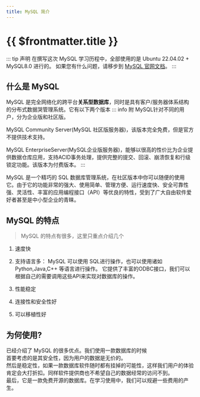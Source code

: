 ```yaml
---
title: MySQL 简介
---
```

# {{ $frontmatter.title }}

::: tip 声明
在撰写这次 MySQL 学习历程中，全部使用的是 Ubuntu 22.04.02 + MySQL8.0 进行的。
如果您有什么问题，请移步到 [MySQL 官网文档](https://dev.mysql.com/doc/)。
:::

## 什么是 MySQL
MySQL 是完全网络化的跨平台**关系型数据库**，同时是具有客户/服务器体系结构的分布式数据哭管理系统。它有以下两个版本
::: info 附
MySQL针对不同的用户，分为企业版和社区版。

MySQL Community Server(MySQL 社区版服务器)，该版本完全免费，但是官方不提供技术支持。

MySQL EnterpriseServer(MySQL企业版服务器)，能够以很高的性价比为企业提供数据仓库应用，支持ACID事务处理，提供完整的提交、回滚、崩溃恢复和行级锁定功能。该版本为付费版本。
:::

MySQL 是一个精巧的 SQL 数据库管理系统，在社区版本中你可以随便的使用它。由于它的功能非常的强大、使用简单、管理方便、运行速度快、安全可靠性强、灵活性、丰富的应用编程接口（API）等优良的特性，受到了广大自由软件爱好者甚至是中小型企业的青睐。

## MySQL 的特点
> MySQL 的特点有很多，这里只重点介绍几个
1. 速度快

2. 支持语言多：
MySQL 可以使用 SQL进行操作，也可以使用诸如Python,Java,C++ 等语言进行操作。
它提供了丰富的ODBC接口，我们可以根据自己的需要调用这些API来实现对数据库的操作。

3. 性能稳定


4. 连接性和安全性好

5. 可以移植性好


## 为何使用?
已经介绍了 MySQL 的很多优点。我们使用一款数据库的时候<br>
首要考虑的是其安全性，因为用户的数据是无价的。<br>
然后是稳定性，如果一款数据库软件随时都有挂掉的可能性，这样我们用户的体验肯定会大打折扣。同样软件提供商也不希望自己的数据经常的访问不到。<br>
最后，它是一款免费开源的数据库。在学习使用中，我们可以规避一些费用的产生。

<CopyRight />




